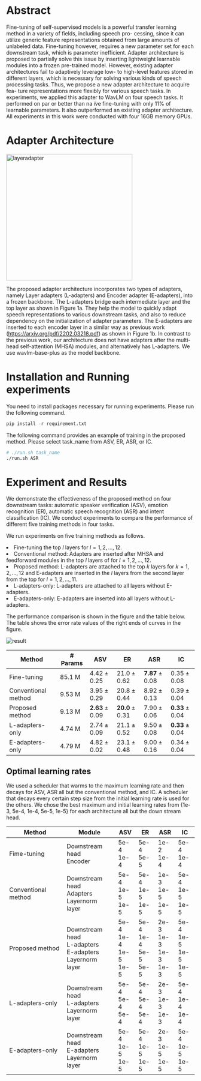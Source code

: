 # Abstract
Fine-tuning of self-supervised models is a powerful transfer learning method in a variety of fields, including speech pro- cessing, since it can utilize generic feature representations obtained from large amounts of unlabeled data. Fine-tuning however, requires a new parameter set for each downstream task, which is parameter inefficient. Adapter architecture is proposed to partially solve this issue by inserting lightweight learnable modules into a frozen pre-trained model. However, existing adapter architectures fail to adaptively leverage low- to high-level features stored in different layers, which is necessary for solving various kinds of speech processing tasks. Thus, we propose a new adapter architecture to acquire fea- ture representations more flexibly for various speech tasks. In experiments, we applied this adapter to WavLM on four speech tasks. It performed on par or better than na ̈ıve fine-tuning with only 11% of learnable parameters. It also outperformed an existing adapter architecture.
All experiments in this work were conducted with four 16GB memory GPUs.


# Adapter Architecture
<img width="337" alt="layeradapter" src="https://user-images.githubusercontent.com/48460458/189790212-b1863b1a-c985-4e1f-86a4-363cd9f31ffc.png">
<!-- ![layeradapter5](https://user-images.githubusercontent.com/48460458/189691649-a3fd4264-3de6-4e61-abe5-3c60a67b07ac.png) -->

The proposed adapter architecture incorporates two types of adapters, namely Layer adapters (L-adapters) and Encoder adapter (E-adapters), into a frozen backbone. The L-adapters bridge each intermediate layer and the top layer as shown in Figure 1a. They help the model to quickly adapt speech representations to various downstream tasks, and also to reduce dependency on the initialization of adapter parameters. The E-adapters are inserted to each encoder layer in a similar way as previous work (https://arxiv.org/pdf/2202.03218.pdf) as shown in Figure 1b. In contrast to the previous work, our architecture does not have adapters after the multi-head self-attention (MHSA) modules, and alternatively has L-adapters.
We use wavlm-base-plus as the model backbone.

# Installation and Running experiments
You need to install packages necessary for running experiments. Please run the following command.
```python
pip install -r requirement.txt
```

The following command provides an example of training in the proposed method. Please select task_name from ASV, ER, ASR, or IC.
```sh
# ./run.sh task_name
./run.sh ASR
```

# Experiment and Results
<!-- ![result](https://user-images.githubusercontent.com/48460458/189800739-e711e953-9095-45d6-bdec-f509581965bb.png) -->

We demonstrate the effectiveness of the proposed method on
four downstream tasks: automatic speaker verification (ASV), emotion recognition (ER), automatic speech recognition (ASR) and intent classification (IC). 
We conduct experiments to compare the performance of different five training methods in four tasks.

We run experiments on five training methods as follows.
    <li> Fine-tuning the top $l$ layers for $l = 1, 2, \dots ,12$. 
    <li> Conventional method: Adapters are inserted after MHSA and feedforward modules in the top $l$ layers of for $l = 1, 2, \dots , 12$.
    <li> Proposed method: L-adapters are attached to the top $k$ layers for $k = 1, 2, \dots , 12$ and E-adapters are inserted in the $l$ layers from the second layer from the top for $l = 1, 2, \dots, 11$.
    <li> L-adapters-only: L-adapters are attached to all layers without E-adapters.
    <li> E-adapters-only: E-adapters are inserted into all layers without L-adapters.

The performance comparison is shown in the figure and the table below. The table shows the error rate values of the right ends of curves in the figure.

![result](https://user-images.githubusercontent.com/48460458/190456712-4f6252a6-f931-45ee-bea1-68a022d7738f.png)


| Method              | # Params | ASV                                 | ER                                     | ASR                      | IC                        | 
| ------------------- | -------- | --------------------------------------- | ----------------------------------------- | ---------------------------- | ----------------------------- | 
| Fine-tuning         | 85.1 M   | $4.42\pm 0.25$                          | $21.0 \pm 0.62$                          | $\boldsymbol{7.87} \pm 0.08$ | $0.35 \pm 0.08$             | 
| Conventional method | 9.53 M   | $3.95 \pm0.29$                          | $20.8 \pm 0.44$                          | $8.92 \pm 0.13$              | $0.39 \pm 0.04$             | 
| Proposed method     | 9.13 M   | $\boldsymbol{2.63}\pm 0.09$ | $\boldsymbol{20.0} \pm 0.31$ | $7.90 \pm 0.06$              | $\boldsymbol{0.33} \pm 0.04$             | 
| L-adapters-only     | 4.74 M   | $2.74\pm 0.09$                          | $21.1 \pm 0.52$                          | $9.50 \pm 0.08$              | $\boldsymbol{0.33}\pm 0.04$ | 
| E-adapters-only     | 4.79 M   | $4.82\pm 0.02$                          | $23.1 \pm 0.48$                          | $9.00 \pm 0.16$              | $0.34 \pm 0.04$             | 



## Optimal learning rates
We used a scheduler that warms to the maximum
learning rate and then decays for ASV, ASR all but the
conventional method, and IC. A scheduler that decays every
certain step size from the initial learning rate is used for the
others. We chose the best maximum and initial learning rates
from {1e-3, 5e-4, 1e-4, 5e-5, 1e-5} for each architecture all but the down stream head.


| Method              | Module                                                         | ASV                                    | ER                                     | ASR                              | IC                                      | 
| ------------------- | -------------------------------------------------------------- | -------------------------------------- | -------------------------------------- | -------------------------------- | --------------------------------------- | 
| Fime-tuning         | Downstream head <br>Encoder                                    | 5e-4<br>1e-4                       | 5e-4<br>5e-5                      | 1e-2<br>1e-4                   | 5e-4<br>1e-4                        | 
| Conventional method | Downstream head<br>Adapters<br>Layernorm layer                 | 5e-4<br>1e-5<br>1e-5           | 5e-4<br>1e-5<br>1e-5           | 1e-3<br>1e-5<br>1e-5      | 5e-4<br>1e-5<br>1e-5            | 
| Proposed method     | Downstream head<br>L-adapters<br>E-adapters<br>Layernorm layer | 5e-4<br>1e-4<br>1e-5<br>1e-5 |5e-4 <br>1e-4<br>5e-5<br>5e-5 | 2e-3<br>1e-3<br>1e-3<br>1e-3 | 5e-4<br>1e-5 <br>1e-5 <br>1e-5 | 
| L-adapters-only     | Downstream head<br>L-adapters<br>Layernorm layer               | 5e-4<br>5e-4<br>5e-4             | 5e-4<br>5e-4<br>5e-4             | 2e-3<br>1e-3<br>1e-3          | 5e-4<br>1e-4<br>1e-4              | 
| E-adapters-only     | Downstream head<br>E-adapters<br>Layernorm layer               | 5e-4<br>1e-5<br>1e-5           | 5e-4<br>1e-5<br>1e-5           | 2e-3<br>1e-5<br>1e-5      | 5e-4<br>1e-5<br>1e-5            | 

